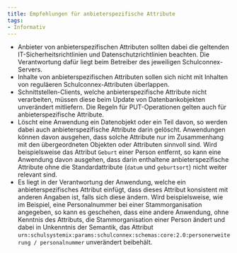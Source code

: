 ```yaml
---
title: Empfehlungen für anbieterspezifische Attribute
tags: 
- Informativ
---
```


* Anbieter von anbieterspezifischen Attributen sollten dabei die geltenden IT-Sicherheitsrichtlinien und Datenschutzrichtlinien beachten. Die Verantwortung dafür liegt beim Betreiber des jeweiligen Schulconnex-Servers.
* Inhalte von anbieterspezifischen Attributen sollen sich nicht mit Inhalten von reguläeren Schulconnex-Attributen überlappen.
* Schnittstellen-Clients, welche anbieterspezifische Attribute nicht verarbeiten, müssen diese beim Update von Datenbankobjekten unverändert mitliefern. Die Regeln für PUT-Operationen gelten auch für anbieterspezifische Attribute.
* Löscht eine Anwendung ein Datenobjekt oder ein Teil davon, so werden dabei auch anbieterspezifische Attribute darin gelöscht. Anwendungen können davon ausgehen, dass solche Attribute nur im Zusammenhang mit den übergeordneten Objekten oder Attributen sinnvoll sind. Wird beispielsweise das Attribut `Geburt` einer Person entfernt, so kann eine Anwendung davon ausgehen, dass darin enthaltene anbieterspezifische Attribute ohne die Standardattribute (`datum` und `geburtsort`) nicht weiter relevant sind.
* Es liegt in der Verantwortung der Anwendung, welche ein anbieterspezifisches Attribut einfügt, dass dieses Attribut konsistent mit anderen Angaben ist, falls sich diese ändern. Wird beispielsweise, wie im Beispiel, eine Personalnummer bei einer Stammorganisation angegeben, so kann es geschehen, dass eine andere Anwendung, ohne Kenntnis des Attributs, die Stammorganisation einer Person ändert und dabei in Unkenntnis der Semantik, das Attribut `urn:schulsystemix:params:schulconnex:schemas:core:2.0:personerweiterung / personalnummer` unverändert beibehält.
